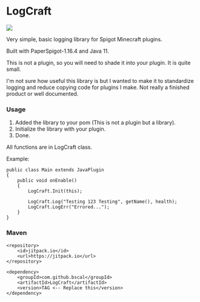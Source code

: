 # LogCraft

[![](https://jitpack.io/v/bscal/LogCraft.svg)](https://jitpack.io/#bscal/LogCraft)

Very simple, basic logging library for Spigot Minecraft plugins.

Built with PaperSpigot-1.16.4 and Java 11.

This is not a plugin, so you will need to shade it into your plugin. It is quite small.

I'm not sure how useful this library is but I wanted to make it to standardize logging and reduce copying code for plugins
I make. Not really a finished product or well documented.

### Usage

1. Added the library to your pom (This is not a plugin but a library).
2. Initialize the library with your plugin.
3. Done.

All functions are in LogCraft class.

Example:
```
public class Main extends JavaPlugin
{
    public void onEnable()
    {
        LogCraft.Init(this);

        LogCraft.Log("Testing 123 Testing", getName(), health);
        LogCraft.LogErr("Errored...");
    }
}
```



### Maven
```
<repository>
    <id>jitpack.io</id>
    <url>https://jitpack.io</url>
</repository>

<dependency>
    <groupId>com.github.bscal</groupId>
    <artifactId>LogCraft</artifactId>
    <version>TAG <-- Replace this</version>
</dependency>
```
